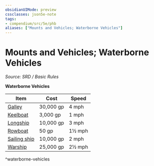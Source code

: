 ```yaml
---
obsidianUIMode: preview
cssclasses: json5e-note
tags:
- compendium/src/5e/phb
aliases: ["Mounts and Vehicles; Waterborne Vehicles"]
---
```

# Mounts and Vehicles; Waterborne Vehicles
*Source: SRD / Basic Rules* 

**Waterborne Vehicles**

| Item | Cost | Speed |
|------|------|-------|
| [Galley](compendium/items/galley.md) | 30,000 gp | 4 mph |
| [Keelboat](compendium/items/keelboat.md) | 3,000 gp | 1 mph |
| [Longship](compendium/items/longship.md) | 10,000 gp | 3 mph |
| [Rowboat](compendium/items/rowboat.md) | 50 gp | 1½ mph |
| [Sailing ship](compendium/items/sailing-ship.md) | 10,000 gp | 2 mph |
| [Warship](compendium/items/warship.md) | 25,000 gp | 2½ mph |
^waterborne-vehicles